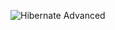 ![Hibernate Advanced](https://github.com/user-attachments/assets/9e80fc27-a1fd-4ae8-9b1b-6c8ac6c1ea0b)
